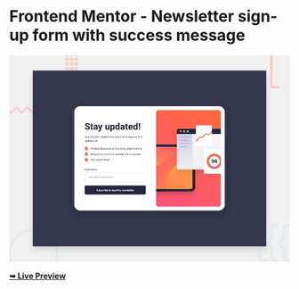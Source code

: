 # Frontend Mentor - Newsletter sign-up form with success message

![Design preview for the Newsletter sign-up form with success message coding challenge](./design/desktop-preview.jpg)

<a href="https://ahmedyasserdev.github.io/Newsletter-sign-up-form/"><strong>➥ Live Preview</strong></a>